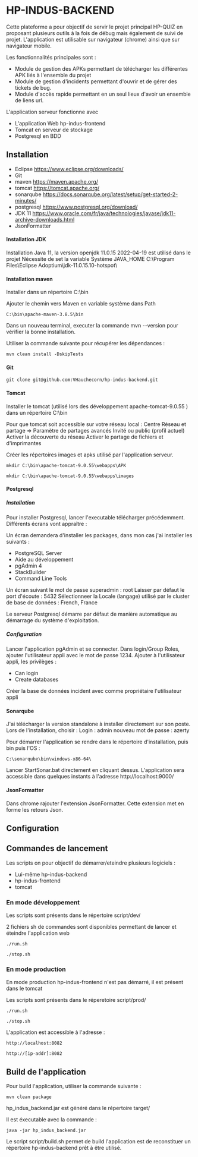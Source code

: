 # HP-INDUS-BACKEND



Cette plateforme a pour objectif de servir le projet principal HP-QUIZ en proposant plusieurs outils à la fois de débug mais également de suivi de projet. 
L'application est utilisable sur navigateur (chrome) ainsi que sur navigateur mobile.

Les fonctionnalités principales sont : 
* Module de gestion des APKs permettant de télécharger les différentes APK liés à l'ensemble du projet
* Module de gestion d'incidents permettant d'ouvrir et de gérer des tickets de bug.
* Module d'accès rapide permettant en un seul lieux d'avoir un ensemble de liens url.

L'application serveur fonctionne avec 
* L'application Web hp-indus-frontend 
* Tomcat en serveur de stockage
* Postgresql en BDD

## Installation

* Eclipse https://www.eclipse.org/downloads/
* Git
* maven https://maven.apache.org/
* tomcat https://tomcat.apache.org/
* sonarqube https://docs.sonarqube.org/latest/setup/get-started-2-minutes/
* postgresql https://www.postgresql.org/download/
* JDK 11 https://www.oracle.com/fr/java/technologies/javase/jdk11-archive-downloads.html
* JsonFormatter

#### Installation JDK 
Installation Java 11, la version openjdk 11.0.15 2022-04-19 est utilisé dans le projet
Nécessite de set la variable Système JAVA_HOME
C:\Program Files\Eclipse Adoptium\jdk-11.0.15.10-hotspot\

#### Installation maven

Installer dans un répertoire C:\bin 

Ajouter le chemin vers Maven en variable système dans Path
```
C:\bin\apache-maven-3.8.5\bin
```

Dans un nouveau terminal, executer la commande mvn --version pour vérifier la bonne installation.


Utiliser la commande suivante pour récupérer les dépendances :
```
mvn clean install -DskipTests
```


#### Git

```
git clone git@github.com:VHauchecorn/hp-indus-backend.git
```

#### Tomcat
Installer le tomcat (utilisé lors des développement apache-tomcat-9.0.55 ) dans un répertoire C:\bin 


Pour que tomcat soit accessible sur votre réseau local :
Centre Réseau et partage => Paramètre de partages avancés
Invité ou public (profil actuel)
	Activer la découverte du réseau
	Activer le partage de fichiers et d'imprimantes

Créer les répertoires images et apks utilisé par l'application serveur.
```
mkdir C:\bin\apache-tomcat-9.0.55\webapps\APK
```

```
mkdir C:\bin\apache-tomcat-9.0.55\webapps\images
```

#### Postgresql
##### Installation 
Pour installer Postgresql, lancer l'executable télécharger précédemment.
Différents écrans vont appraître : 

Un écran demandera d'installer les packages, dans mon cas j'ai installer les suivants : 
* PostgreSQL Server
* Aide au développement
* pgAdmin 4
* StackBuilder
* Command Line Tools

Un écran suivant le mot de passe superadmin : root
Laisser par défaut le port d'écoute : 5432
Sélectionneer la Locale (langage) utilisé par le cluster de base de données : French, France

Le serveur Postgresql démarre par défaut de manière automatique au démarrage du système d'exploitation.

##### Configuration 
Lancer l'application pgAdmin et se connecter.
Dans login/Group Roles, ajouter l'utilisateur appli avec le mot de passe 1234.
Ajouter à l'utilisateur appli, les privilèges : 
* Can login
* Create databases

Créer la base de données incident avec comme propriétaire l'utilisateur appli

#### Sonarqube 
J'ai télécharger la version standalone à installer directement sur son poste.
Lors de l'installation, choisir : 
Login : admin
nouveau mot de passe : azerty

Pour démarrer l'application se rendre dans le répertoire d'installation, puis bin puis l'OS : 
```
C:\sonarqube\bin\windows-x86-64\
```

Lancer StartSonar.bat directement en cliquant dessus.
L'application sera accessible dans quelques instants à l'adresse http://localhost:9000/

#### JsonFormatter

Dans chrome rajouter l'extension JsonFormatter.
Cette extension met en forme les retours Json.

## Configuration

## Commandes de lancement

Les scripts on pour objectif de démarrer/eteindre plusieurs logiciels :
* Lui-même hp-indus-backend
* hp-indus-frontend
* tomcat

### En mode développement
Les scripts sont présents dans le répertoire script/dev/

2 fichiers sh de commandes sont disponibles permettant de lancer et éteindre l'application web

```
./run.sh
```

```
./stop.sh
```



### En mode production

En mode production hp-indus-frontend n'est pas démarré, il est présent dans le tomcat

Les scripts sont présents dans le réperetoire script/prod/

```
./run.sh
```

```
./stop.sh
```


L'application est accessible à l'adresse :

```
http://localhost:8082
```

```
http://[ip-addr]:8082
```

## Build de l'application

Pour build l'application, utiliser la commande suivante :

```
mvn clean package
```

hp_indus_backend.jar est généré dans le répertoire target/

Il est éxecutable avec la commande :

```
java -jar hp_indus_backend.jar
```

Le script script/build.sh permet de build l'application est de reconstituer un répertoire hp-indus-backend prêt à être utilisé.





